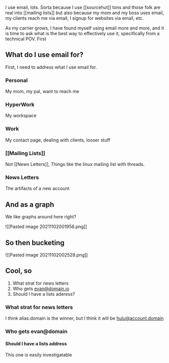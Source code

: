 I use email, lots. Sorta because I use [[sourcehut]] tons and those folk are real into [[mailing lists]] but also because my mom and my boss uses email, my clients reach me via email, I signup for websites via email, etc.

As my carrier grows, I have found myself using email more and more, and it is time to ask what is the best way to effectively use it, specifically from a technical POV. First

## What do I use email for?

First, I need to address what I use email for.

### Personal

My mom, my pal, want to reach me

### HyperWork

My workspace

### Work

My contact page, dealing with clients, looser stuff

### [[Mailing Lists]]

Not [[News Letters]], Things like the linux mailing list with threads.

### News Letters

The artifacts of a new account

## And as a graph

We like graphs around here right?

![[Pasted image 20211102001956.png]]

## So then bucketing

![[Pasted image 20211102002528.png]]

## Cool, so

1. What strat for news letters
2. Who gets evan@domain.io
3. Should I have a lists aderess?

### What strat for news letters

I think alias.domain is the winner, but I think it will be hulu@account.domain

### Who gets evan@domain

#### Should I have a lists address

This one is easily investigatable 